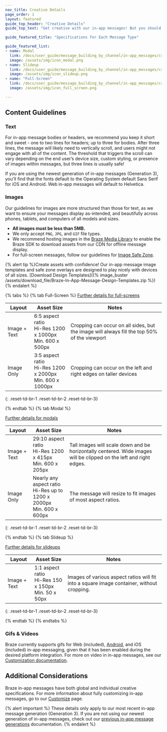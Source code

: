 ```yaml
---
nav_title: Creative Details
page_order: 1
layout: featured
guide_top_header: "Creative Details"
guide_top_text: "Get creative with our in-app messages! But you should know some of the guidelines, first! All in-app messages templates are designed to display varying lengths of text and sizes of images across modern devices. In order to ensure your message displays well on all phones, tablets, and computers, we recommend you follow these guidelines and always [test your messages]({{site.baseurl}}/user_guide/message_building_by_channel/in-app_messages/testing/) before launching. Check out the individual message type's Creative Specs or the global Creative Details below."

guide_featured_title: "Specifications for Each Message Type"

guide_featured_list:
- name: Modal
  link: /docs/user_guide/message_building_by_channel/in-app_messages/creative_details/modal/
  image: /assets/img/icon_modal.png
- name: Slideup
  link: /docs/user_guide/message_building_by_channel/in-app_messages/creative_details/slideup/
  image: /assets/img/icon_slideup.png
- name: "Full-Screen"
  link: /docs/user_guide/message_building_by_channel/in-app_messages/creative_details/fullscreen/
  image: /assets/img/icon_full_screen.png

---
```


## Content Guidelines

### Text
For in-app message bodies or headers, we recommend you keep it short and sweet - one to two lines for headers; up to three for bodies. After three lines, the message will likely need to vertically scroll, and users might not engage with all of the content. The threshold that triggers the scroll can vary depending on the end user’s device size, custom styling, or presence of images within messages, but three lines is usually safe!

If you are using the newest generation of in-app messages (Generation 3), you'll find that the fonts default to the Operating System default Sans Serif for iOS and Android. Web in-app messages will default to Helvetica.


### Images
Our guidelines for images are more structured than those for text, as we want to ensure your messages display as-intended, and beautifully across phones, tablets, and computers of all models and sizes.

- __All images must be less than 5MB.__
- We only accept `PNG`, `JPG`, and `GIF` file types.
- We recommend hosting images in the [Braze Media Library]({{site.baseurl}}/user_guide/engagement_tools/templates_and_media/media_library/) to enable the Braze SDK to download assets from our CDN for offline message display.
- For full-screen messages, follow our guidelines for [Image Safe Zone]({{site.baseurl}}/user_guide/message_building_by_channel/in-app_messages/creative_details/fullscreen/#image-safe-zone).

{% alert tip %}Create assets with confidence! Our in-app message image templates and safe zone overlays are designed to play nicely with devices of all sizes. [Download Design Templates]({% image_buster /assets/download_file/Braze-In-App-Message-Design-Templates.zip %}) {% endalert %}

{% tabs %}
  {% tab Full-Screen %}
  [Further details for full-screens]({{site.baseurl}}/user_guide/message_building_by_channel/in-app_messages/creative_details/fullscreen)

  | Layout | Asset Size | Notes |
  |--- | --- | --- |
  | Image + Text | 6:5 aspect ratio<br>Hi-Res 1200 x 1000px<br> Min. 600 x 500px | Cropping can occur on all sides, but the image will always fill the top 50% of the viewport |
  | Image Only | 3:5 aspect ratio<br>Hi-Res 1200 x 2000px<br> Min. 600 x 1000px | Cropping can occur on the left and right edges on taller devices |
  {: .reset-td-br-1 .reset-td-br-2 .reset-td-br-3}


{% endtab %}
{% tab Modal %}

  [Further details for modals]({{site.baseurl}}/user_guide/message_building_by_channel/in-app_messages/creative_details/modal)

  | Layout | Asset Size | Notes |
  |--- | --- | ------ |
  | Image + Text | 29:10 aspect ratio<br>Hi-Res 1200 x 415px<br> Min. 600 x 205px | Tall images will scale down and be horizontally centered. Wide images will be clipped on the left and right edges. |
  | Image Only | Nearly any aspect ratio<br>Hi-Res up to 1200 x 2000px<br> Min. 600 x 600px | The message will resize to fit images of most aspect ratios. |
  {: .reset-td-br-1 .reset-td-br-2 .reset-td-br-3}

{% endtab %}
{% tab Slideup %}

[Further details for slideups]({{site.baseurl}}/user_guide/message_building_by_channel/in-app_messages/creative_details/slideup)

| Layout | Asset Size | Notes |
|--- | --- | --- |
| Image + Text | 1:1 aspect ratio<br>Hi-Res 150 x 150px<br> Min. 50 x 50px | Images of various aspect ratios will fit into a square image container, without cropping. |
{: .reset-td-br-1 .reset-td-br-2 .reset-td-br-3}

{% endtab %}
{% endtabs %}


### Gifs & Videos

Braze currently supports gifs for Web (included), [Android]({{site.baseurl}}/developer_guide/platform_integration_guides/android/in-app_messaging/customization/#gifs-IAMs), and iOS (included) in-app messaging, given that it has been enabled during the desired platform integration. For more on video in in-app messages, see our [Customization documentation]({{site.baseurl}}/user_guide/message_building_by_channel/in-app_messages/customize/#video).


## Additional Considerations

Braze in-app messages have both global and individual creative specifications. For more information about fully customizing in-app messages, go to our [Customize]({{site.baseurl}}/user_guide/message_building_by_channel/in-app_messages/customize/) page.

{% alert important %}
  These details only apply to our most recent in-app message generation (Generation 3). If you are not using our newest generation of in-app messages, check out our [previous in-app message generations]({{site.baseurl}}/help/best_practices/in-app_messages/previous_in-app_message_generations/) documentation.
{% endalert %}

<br>
